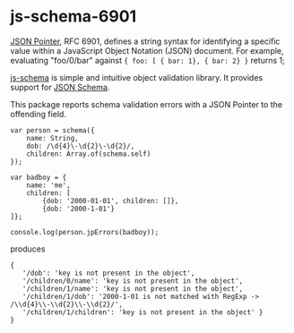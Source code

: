 # js-schema-6901

[JSON Pointer](http://www.rfc-base.org/txt/rfc-6901.txt), RFC 6901, defines a string syntax for identifying a specific value within a JavaScript Object Notation (JSON) document.  For example, evaluating "foo/0/bar" against `{ foo: [ { bar: 1}, { bar: 2} }` returns 1;

[js-schema](https://www.npmjs.com/package/js-schema) is simple and intuitive object validation library.  It provides support for [JSON Schema](http://json-schema.org/).

This package reports schema validation errors with a JSON Pointer to the offending field.

````
var person = schema({
    name: String,
    dob: /\d{4}\-\d{2}\-\d{2}/,
    children: Array.of(schema.self)
});

var badboy = {
    name: 'me', 
    children: [
        {dob: '2000-01-01', children: []}, 
		{dob: '2000-1-01'}
]};

console.log(person.jpErrors(badboy));
````

produces

````
{ 
   '/dob': 'key is not present in the object',
   '/children/0/name': 'key is not present in the object',
   '/children/1/name': 'key is not present in the object',
   '/children/1/dob': '2000-1-01 is not matched with RegExp -> /\\d{4}\\-\\d{2}\\-\\d{2}/',
   '/children/1/children': 'key is not present in the object' }
}
````

